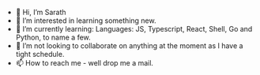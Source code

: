 - 👋 Hi, I’m Sarath
- 👀 I’m interested in learning something new.
- 🌱 I’m currently learning:
    Languages: JS, Typescript, React, Shell, Go and Python, to name a few.
- 💞️ I’m not looking to collaborate on anything at the moment as I have a tight schedule.
- 📫 How to reach me - well drop me a mail.

<!---
noobe/noobe is a ✨ special ✨ repository because its `README.md` (this file) appears on your GitHub profile.
You can click the Preview link to take a look at your changes.
--->

